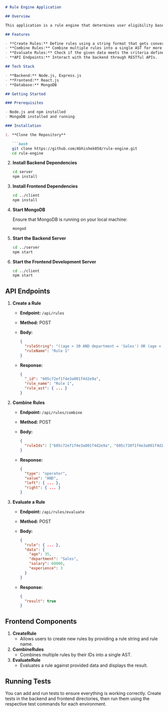 ```markdown
# Rule Engine Application

## Overview

This application is a rule engine that determines user eligibility based on attributes such as age, department, salary, and experience. It uses an Abstract Syntax Tree (AST) to represent and manage conditional rules, allowing for dynamic rule creation, combination, and evaluation.

## Features

- **Create Rules:** Define rules using a string format that gets converted into an AST.
- **Combine Rules:** Combine multiple rules into a single AST for more complex evaluations.
- **Evaluate Rules:** Check if the given data meets the criteria defined by the AST.
- **API Endpoints:** Interact with the backend through RESTful APIs.

## Tech Stack

- **Backend:** Node.js, Express.js
- **Frontend:** React.js
- **Database:** MongoDB

## Getting Started

### Prerequisites

- Node.js and npm installed
- MongoDB installed and running

### Installation

1. **Clone the Repository**

   ```bash
   git clone https://github.com/Abhishek058/rule-engine.git
   cd rule-engine
   ```

2. **Install Backend Dependencies**

   ```bash
   cd server
   npm install
   ```

3. **Install Frontend Dependencies**

   ```bash
   cd ../client
   npm install
   ```

4. **Start MongoDB**

   Ensure that MongoDB is running on your local machine:

   ```bash
   mongod
   ```

5. **Start the Backend Server**

   ```bash
   cd ../server
   npm start
   ```

6. **Start the Frontend Development Server**

   ```bash
   cd ../client
   npm start
   ```

## API Endpoints

1. **Create a Rule**
   - **Endpoint:** `/api/rules`
   - **Method:** POST
   - **Body:**

     ```json
     {
       "ruleString": "((age > 30 AND department = 'Sales') OR (age < 25 AND department = 'Marketing')) AND (salary > 50000 OR experience > 5)",
       "ruleName": "Rule 1"
     }
     ```
   - **Response:**

     ```json
     {
       "_id": "605c72ef1f4e3a001f4d2e9a",
       "rule_name": "Rule 1",
       "rule_ast": { ... }
     }
     ```

2. **Combine Rules**
   - **Endpoint:** `/api/rules/combine`
   - **Method:** POST
   - **Body:**

     ```json
     {
       "ruleIds": ["605c72ef1f4e3a001f4d2e9a", "605c730f1f4e3a001f4d2e9b"]
     }
     ```
   - **Response:**

     ```json
     {
       "type": "operator",
       "value": "AND",
       "left": { ... },
       "right": { ... }
     }
     ```

3. **Evaluate a Rule**
   - **Endpoint:** `/api/rules/evaluate`
   - **Method:** POST
   - **Body:**

     ```json
     {
       "rule": { ... },
       "data": {
         "age": 35,
         "department": "Sales",
         "salary": 60000,
         "experience": 3
       }
     }
     ```
   - **Response:**

     ```json
     {
       "result": true
     }
     ```

## Frontend Components

1. **CreateRule**
   - Allows users to create new rules by providing a rule string and rule name.
2. **CombineRules**
   - Combines multiple rules by their IDs into a single AST.
3. **EvaluateRule**
   - Evaluates a rule against provided data and displays the result.

## Running Tests

You can add and run tests to ensure everything is working correctly. Create tests in the backend and frontend directories, then run them using the respective test commands for each environment.
```
